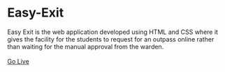 # Easy-Exit
Easy Exit is the web application developed using  HTML and CSS where it gives the facility for the students to request for an outpass  online rather than waiting for the manual approval from the warden.    
<br>
<a href="https://sachidananda-17.github.io/Easy-Exit/">Go Live</a>

